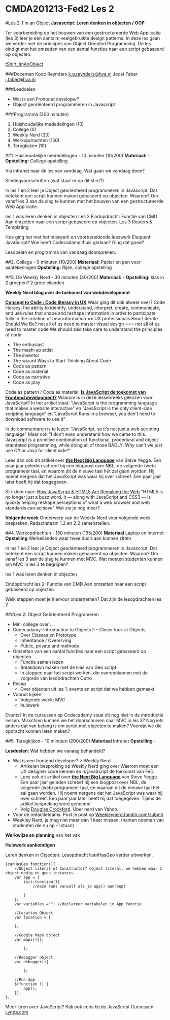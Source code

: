 CMDA201213-Fed2 Les 2
=====================

#Les 2: I'm an Object
**Javascript: Leren denken in objecten / OOP**

Ter voorbereiding op het bouwen van een gestructureerde Web Applicatie (les 3) leer je een aantalm veelgebruikte design patterns. In deze les gaan we verder met de principes van Object Oriented Programming. De les eindigt met het omzetten van een aantal functies naar een script gebaseerd op objecten.

[tShirt_ImAnObject](http://www.zazzle.com/i_am_an_object_shirts-235241989977734317)

###Docenten
Koop Reynders k.g.reynders@hva.nl 
Joost Faber j.faber@hva.nl

###Lesdoelen
* Wat is een Frontend developer?
* Object georiënteerd programmeren in Javascript

###Programma (200 minuten)
1. Huishoudelijke mededelingen (10) 
2. College (0)
3. Weekly Nerd (30) 
4. Werkopdrachten (150)
5. Terugkijken (10) 


##1. Huishoudelijke mededelingen - 10 minuten (10/200)
**Materiaal:** - 
**Opstelling:** College opstelling

Via intranet naar de les van vandaag.
Wat gaan we vandaag doen?

Kledingvoorschriften (wat staat er op dit shirt?)

In les 1 en 2 leer je Object georiënteerd programmeren in Javascript.  Dat betekent een script kunnen maken gebaseerd op objecten.
Waarom? Om vanaf les 3 aan de slag te kunnen met het bouwen van een gestructureerde Web Applicatie.

les 1 was leren denken in objecten
Les 2 Eindopdracht: Functie van CMD Aan omzetten naar een script gebaseerd op objecten.
Les 3 Routers & Templating

Hoe ging het met het huiswerk en voorbereidende leeswerk Elequent JavaScript?
Wie heeft Codecadamy thuis gedaan? Ging dat goed?

Lesdoelen en programma van vandaag doorspreken.


##2. College - 0 minuten (10/200)
**Materiaal:** Papier en pen voor aantekeningen
**Opstelling:** Rijen, college opstelling


##3. De Weekly Nerd - 30 minuten (40/200)
**Materiaal:** -
**Opstelling:** klas in 2 groepen? 2 grote eilanden

**Weekly Nerd blog over de toekomst van webdevelopment**

**[Concept to Code : Code literacy in UX](http://uxmag.com/articles/concept-to-code)**
Waar ging dit ook alweer over?
Code literacy: the ability to identify, understand, interpret, create, communicate, and use rules that shape and reshape information in order to participate fully in the creation of new information == UX professionals
How Literate Should We Be?
not all of us need to master visual design === not all of us need to master code
We should also take care to understand the principles of code
- The enthusiast
- The mash-up artist
- The inventor
- The wizard
Ways to Start Thinking About Code
- Code as pattern
- Code as material
- Code as narrative
- Code as play

Code as pattern / Code as material:
**[Is JavaScript de toekomst van Frontend development?](http://mashable.com/2012/11/12/javascript/)** Waarom is in deze lessenreeks gekozen voor JavaScript? 
In het artikel staat: "JavaScript is the programming language that makes a website interactive"
en "JavaScript is the only client-side scripting language"
en "JavaScript Runs in a browser, you don’t need to download software to use it"

In de commentaren is te lezen: "JavaScript, so it’s not just a web scripting language"
Maar ook "I don’t even understand how we came to this. Javascript is a primitive combination of functional, procedural and object orientated programming, while doing all of those BADLY. Why can’t we just use C# or Java for client side?"

Lees dan ook dit artikel over [**the Next Big Language**](http://steve-yegge.blogspot.nl/2007/02/next-big-language.html) van Steve Yegge. Een paar jaar geleden schreef hij een blogpost over NBL, de volgende (web) programeer taal, en waarom dit de nieuwe taal hét zal gaan worden. Hij noemt nergens dat het JavaScript was waar hij over schreef. Een paar jaar later heeft hij dat toegegeven.

Klik door naar: [How JavaScript & HTML5 Are Remaking the Web](http://mashable.com/2011/03/17/javascript-html5/)
 "HTML5 is no longer just a buzz word. It — along with JavaScript and CSS3 — is quickly helping reshape perceptions of what a web browser and web standards can achieve"
Wat zie je nog meer?



**Volgende week**
Onderwerp van de Weekly Nerd voor volgende week bespreken. 
Redactieteam 1.2 en 2.2 samenstellen.


##4. Werkopdrachten - 150 minuten (195/200)
**Materiaal** Laptop en internet
**Opstelling** Werkeilanden waar twee duo’s aan kunnen zitten


In les 1 en 2 leer je Object georiënteerd programmeren in Javascript.  Dat betekent een script kunnen maken gebaseerd op objecten.
Waarom? Om vanaf les 3 aan de slag te kunnen met MVC. Wat moeten studenten kunnen om MVC in les 3 te begrijpen? 

les 1 was leren denken in objecten

Eindopdracht les 2: Functie van CMD Aan omzetten naar een script gebaseerd op objecten.

Welk stappen moet je hiervoor ondernemen? Dat zijn de lesopdrachten les 2


###Les 2: Object Geörienteerd Programeren

- Mini college over ...
- Codecadamy: Introduction to Objects II - Closer look at Objects
	- Over Classes en Prototype
	- Inheritance / Overerving
	- Public, private and methods
- Omzetten van een aantal functies naar een script gebaseerd op objecten
	- Functie samen lezen
	- Breakdown maken met de klas van Geo script
	- In stappen naar het script werken, die overeenkomen met de volgorde van lesopdrachten
Outro 
- Recap 
	- Over objecten uit les 1, events en script dat we hebben gemaakt
- Vooruit kijken
 	- Volgende week: MVC 
	- huiswerk

Events? In de cursussen op Codecademy staat dit nog niet in de introductie lessen. Misschien kunnen we het doorschuiven naar MVC in les 3?
Nog iets anders dat van belang is om script met objecten te maken? Voordat we die opdracht kunnen laten maken?



##5. Terugkijken - 10 minuten (200/200)
**Materiaal** Intranet
**Opstelling** - 

**Lesdoelen**: Wat hebben we vanaag behandeld? 

- Wat is een frontend developer? > Weekly Nerd
	- Artikelen bespreking op Weekly Nerd ging over Waarom moet een UX designer code kennen en Is javaScript de toekomst van FeD.
	- Lees ook dit artikel over [**the Next Big Language**](http://steve-yegge.blogspot.nl/2007/02/next-big-language.html) van Steve Yegge. Een paar jaar geleden schreef hij een blogpost over NBL, de volgende (web) programeer taal, en waarom dit de nieuwe taal hét zal gaan worden. Hij noemt nergens dat het JavaScript was waar hij over schreef. Een paar jaar later heeft hij dat toegegeven.
Tijens de artikel bespreking werd genoemd
	- Volg [Douglas Crockford](http://www.yuiblog.com/crockford/). Uber nerd van Yahoo. 
- Voor de redactieteams: Post je post op [Weekleynerd.tumblr.com/submit](http://weeklynerd.tumblr.com/submit)
- Weekley Nerd, je mag niet meer dan 1 keer missen. (namen noemen van studenten die nu op -1 staan)




**Werkwijze en planning** van het vak
	

**Huiswerk aankondigen**

Leren denken in Objecten: Lesopdracht IcanHasGeo verder uitwerken.

	IcanHasGeo function(){
		//Object literal of Constructor? Object literal: we hebben maar 1 object nodig en geen instances. 
		var app = {
			init:function(){
				//deze runt vanzelf als je app() aanroept
			
			}
		};
		var variables =""; //declareer variabelen in App functie

		//Location Object
		var location = {
		
		};

		//Google Maps object
		var maps(){};

			};
			
		//Debugger object
		var debugger(){

			};

		//Run app
		$(function () {
			app();	
		});
	};

Meer leren over JavaScript?
Kijk ook eens bij de JavaScript Cursussen [Lynda.com](http://www.lynda.com/JavaScript-training-tutorials/244-0.html)





